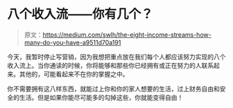 # 八个收入流——你有几个？

> 原文：<https://medium.com/swlh/the-eight-income-streams-how-many-do-you-have-a9511d70a191>

今天，我暂时停止写营销，因为我想把重点放在我们每个人都应该努力实现的八个收入流上。当你通读的时候，你将能够和那些你已经拥有或正在努力的人联系起来。其他的，可能看起来不在你的掌握之中。

你不需要拥有这八样东西，就能过上你和你的家人想要的生活，过上财务自由和安全的生活。但是如果你能尽可能多的勾掉这些，你就能变得自由！